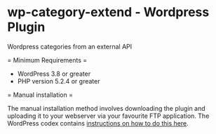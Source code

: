 # wp-category-extend - Wordpress Plugin
Wordpress categories from an external API

= Minimum Requirements =

* WordPress 3.8 or greater
* PHP version 5.2.4 or greater

= Manual installation =

The manual installation method involves downloading the plugin and uploading it to your webserver via your favourite FTP application. The WordPress codex contains [instructions on how to do this here](https://codex.wordpress.org/Managing_Plugins#Manual_Plugin_Installation).
